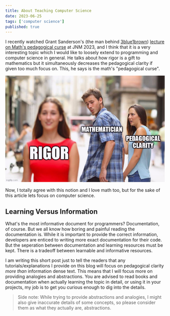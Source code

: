 ```yaml
---
title: About Teaching Computer Science
date: 2023-06-25
tags: ['computer science']
published: true
---
```


I recently watched Grant Sanderson's (the man behind [3blue1brown](https://www.3blue1brown.com/)) [lecture on Math's pedagogical curse](https://www.youtube.com/watch?v=UOuxo6SA8Uc) at JNM 2023, and I think that it is a very interesting topic which I would like to loosely extend to programming and computer science in general. He talks about how rigor is a gift to mathematics but it simultaneously decreases the pedagogical clarity if given too much focus on. This, he says is the math's "pedagogical curse". 

![distracte mathematician](./distracted_mathematician.jpeg)

Now, I totally agree with this notion and I love math too, but for the sake of this article lets focus on computer science.

## Learning Versus Information

What's the most informative document for programmers? Documentation, of course. But we all know how boring and painful reading the documentation is. While it is important to provide the correct information, developers are enticed to writing more exact documentation for their code. But the seperation between documentation and learning resources must be kept. There is a tradeoff between learnable and informative resources. 

I am writing this short post just to tell the readers that any tutorials/explanations I provide on this blog will focus on pedagogical clarity *more than* information dense text. This means that I will focus more on providing analogies and abstractions. You are advised to read books and documentation when actually learning the topic in detail, or using it in your projects, my job is to get you curious enough to dig into the details.

> Side note: While trying to provide abstractions and analogies, I might also give inaccurate details of some concepts, so please consider them as what they actually are, abstractions. 